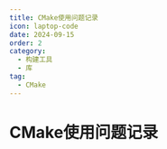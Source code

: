 ```yaml
---
title: CMake使用问题记录
icon: laptop-code
date: 2024-09-15
order: 2
category:
  - 构建工具
  - 库
tag:
  - CMake
---
```


# CMake使用问题记录

